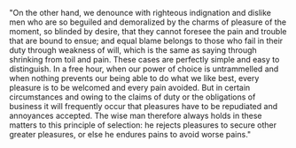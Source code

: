 "On the other hand, we denounce with righteous indignation and dislike men who are so beguiled and
 demoralized by the charms of pleasure of the moment, so blinded by desire, that they cannot foresee
  the pain and trouble that are bound to ensue; and equal blame belongs to those who fail in their 
  duty through weakness of will, which is the same as saying through shrinking from toil and pain. 
  These cases are perfectly simple and easy to distinguish. In a free hour, when our power of choice 
  is untrammelled and when nothing prevents our being able to do what we like best, every pleasure 
  is to be welcomed and every pain avoided. But in certain circumstances and owing to the claims of 
  duty or the obligations of business it will frequently occur that pleasures have to be repudiated 
  and annoyances accepted. The wise man therefore always holds in these matters to this principle of
   selection: he rejects pleasures to secure other greater pleasures, or else he endures pains to 
   avoid worse pains."
